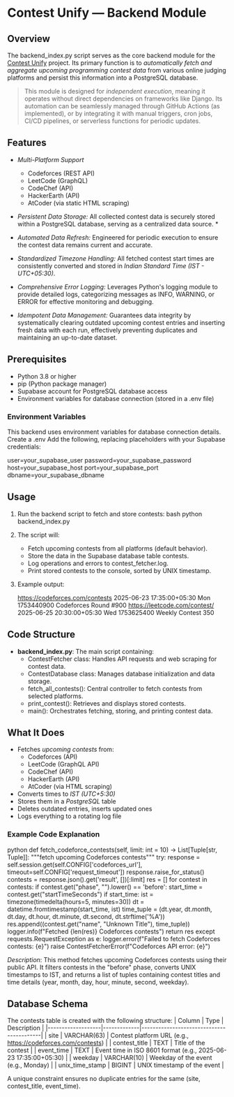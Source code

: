 # Contest Unify — Backend Module

## Overview


The backend_index.py script serves as the core backend module for the [Contest Unify](https://github.com/jyotraval/contest_unify) project. Its primary function is to *automatically fetch and aggregate upcoming programming contest data* from various online judging platforms and persist this information into a PostgreSQL database. 
> This module is designed for *independent execution*, meaning it operates without direct dependencies on frameworks like Django. Its automation can be seamlessly managed through GitHub Actions (as implemented), or by integrating it with manual triggers, cron jobs, CI/CD pipelines, or serverless functions for periodic updates.


## Features

* *Multi-Platform Support*
  - Codeforces (REST API)
  - LeetCode (GraphQL)
  - CodeChef (API)
  - HackerEarth (API)
  - AtCoder (via static HTML scraping)

* *Persistent Data Storage:* All collected contest data is securely stored within a PostgreSQL database, serving as a centralized data source. *
*  *Automated Data Refresh:* Engineered for periodic execution to ensure the contest data remains current and accurate. 
* *Standardized Timezone Handling:* All fetched contest start times are consistently converted and stored in *Indian Standard Time (IST - UTC+05:30)*. 
* *Comprehensive Error Logging:* Leverages Python's logging module to provide detailed logs, categorizing messages as INFO, WARNING, or ERROR for effective monitoring and debugging. 
* *Idempotent Data Management:* Guarantees data integrity by systematically clearing outdated upcoming contest entries and inserting fresh data with each run, effectively preventing duplicates and maintaining an up-to-date dataset.

## Prerequisites
- Python 3.8 or higher
- pip (Python package manager)
- Supabase account for PostgreSQL database access
- Environment variables for database connection (stored in a .env file)

### Environment Variables

This backend uses environment variables for database connection details. Create a .env 
Add the following, replacing placeholders with your Supabase credentials:
   
   user=your_supabase_user
   password=your_supabase_password
   host=your_supabase_host
   port=your_supabase_port
   dbname=your_supabase_dbname
   

## Usage
1. Run the backend script to fetch and store contests:
   bash
   python backend_index.py
   
2. The script will:
   - Fetch upcoming contests from all platforms (default behavior).
   - Store the data in the Supabase database table contests.
   - Log operations and errors to contest_fetcher.log.
   - Print stored contests to the console, sorted by UNIX timestamp.
3. Example output:
   
   https://codeforces.com/contests   2025-06-23 17:35:00+05:30  Mon  1753440900  Codeforces Round #900
   https://leetcode.com/contest/     2025-06-25 20:30:00+05:30  Wed  1753625400  Weekly Contest 350
   

## Code Structure
- **backend_index.py**: The main script containing:
  - ContestFetcher class: Handles API requests and web scraping for contest data.
  - ContestDatabase class: Manages database initialization and data storage.
  - fetch_all_contests(): Central controller to fetch contests from selected platforms.
  - print_contest(): Retrieves and displays stored contests.
  - main(): Orchestrates fetching, storing, and printing contest data.
 
 ## What It Does

- Fetches *upcoming contests* from:
  - Codeforces (API)
  - LeetCode (GraphQL API)
  - CodeChef (API)
  - HackerEarth (API)
  - AtCoder (via HTML scraping)
- Converts times to *IST (UTC+5:30)*
- Stores them in a *PostgreSQL* table
- Deletes outdated entries, inserts updated ones
- Logs everything to a rotating log file

### Example Code Explanation
python
def fetch_codeforce_contests(self, limit: int = 10) -> List[Tuple[str, Tuple]]:
    """fetch upcoming Codeforces contests"""
    try:
        response = self.session.get(self.CONFIG['codeforces_url'], timeout=self.CONFIG['request_timeout'])
        response.raise_for_status()
        contests = response.json().get('result', [])[:limit]
        res = []
        for contest in contests:
            if contest.get("phase", "").lower() == 'before':
                start_time = contest.get("startTimeSeconds")
                if start_time:
                    ist = timezone(timedelta(hours=5, minutes=30))
                    dt = datetime.fromtimestamp(start_time, ist)
                    time_tuple = (dt.year, dt.month, dt.day, dt.hour, dt.minute, dt.second, dt.strftime('%A'))
                    res.append((contest.get("name", "Unknown Title"), time_tuple))
        logger.info(f"Fetched {len(res)} Codeforces contests")
        return res
    except requests.RequestException as e:
        logger.error(f"Failed to fetch Codeforces contests: {e}")
        raise ContestFetcherError(f"Codeforces API error: {e}")

*Description*: This method fetches upcoming Codeforces contests using their public API. It filters contests in the "before" phase, converts UNIX timestamps to IST, and returns a list of tuples containing contest titles and time details (year, month, day, hour, minute, second, weekday).

## Database Schema
The contests table is created with the following structure:
| Column            | Type        | Description                              |
|-------------------|-------------|------------------------------------------|
| site            | VARCHAR(63) | Contest platform URL (e.g., https://codeforces.com/contests) |
| contest_title   | TEXT        | Title of the contest                     |
| event_time      | TEXT        | Event time in ISO 8601 format (e.g., 2025-06-23 17:35:00+05:30) |
| weekday         | VARCHAR(10) | Weekday of the event (e.g., Monday)      |
| unix_time_stamp | BIGINT      | UNIX timestamp of the event              |

A unique constraint ensures no duplicate entries for the same (site, contest_title, event_time).